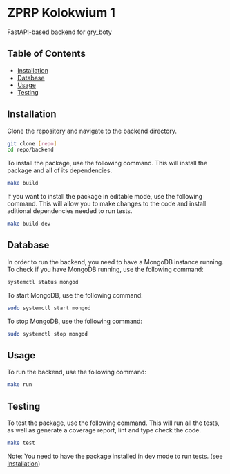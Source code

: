# ZPRP Kolokwium 1
FastAPI-based backend for gry_boty


## Table of Contents
- [Installation](#installation)
- [Database](#database)
- [Usage](#usage)
- [Testing](#testing)


## Installation
Clone the repository and navigate to the backend directory.
```bash
git clone [repo]
cd repo/backend
```

To install the package, use the following command.
This will install the package and all of its dependencies.
```bash
make build
```


If you want to install the package in editable mode, use the following command.
This will allow you to make changes to the code and install aditional dependencies needed to run tests.
```bash
make build-dev
```


## Database
In order to run the backend, you need to have a MongoDB instance running.
To check if you have MongoDB running, use the following command:
```bash
systemctl status mongod
```
To start MongoDB, use the following command:
```bash
sudo systemctl start mongod
```
To stop MongoDB, use the following command:
```bash
sudo systemctl stop mongod
```


## Usage
To run the backend, use the following command:
```bash
make run
```


## Testing
To test the package, use the following command.
This will run all the tests, as well as generate a coverage report, lint and type check the code.
```bash
make test
```
Note: You need to have the package installed in dev mode to run tests. (see [Installation](#installation))
